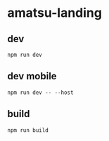 # amatsu-landing

## dev
`npm run dev`

## dev mobile
`npm run dev -- --host` 

## build
`npm run build`